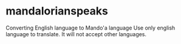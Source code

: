 # mandalorianspeaks
Converting English language to Mando'a language
Use only english language to translate. It will not accept other languages.
